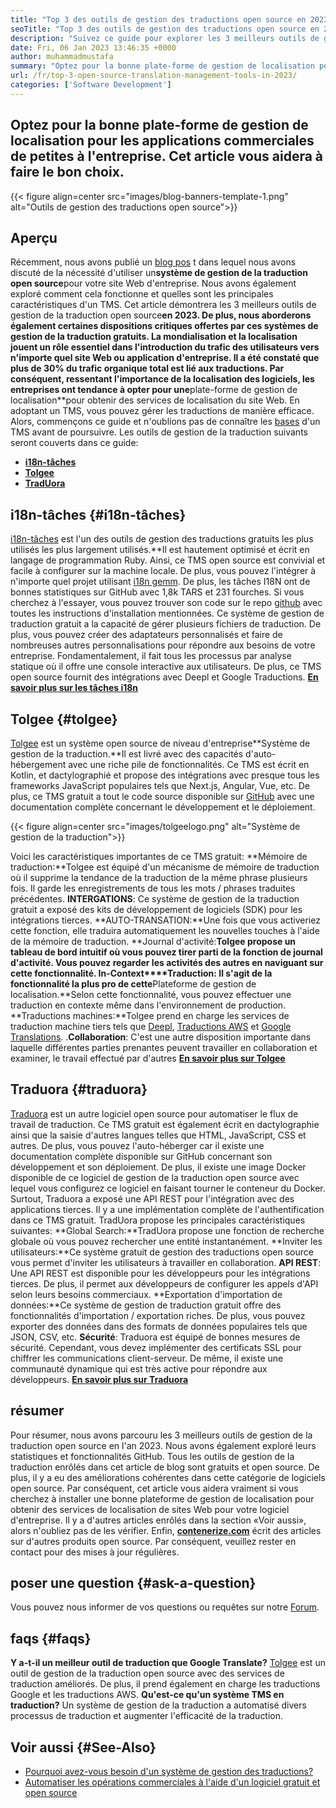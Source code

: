 ```yaml
---
title: "Top 3 des outils de gestion des traductions open source en 2023" 
seoTitle: "Top 3 des outils de gestion des traductions open source en 2023" 
description: "Suivez ce guide pour explorer les 3 meilleurs outils de gestion des traductions open source en 2023. Les 3 TM sont gratuits et offrent des fonctionnalités riches pour gérer les localisations." 
date: Fri, 06 Jan 2023 13:46:35 +0000
author: muhammadmustafa
summary: "Optez pour la bonne plate-forme de gestion de localisation pour les applications commerciales de petites à l'entreprise. Cet article vous aidera à faire le bon choix." 
url: /fr/top-3-open-source-translation-management-tools-in-2023/
categories: ['Software Development']
---
```


## Optez pour la bonne plate-forme de gestion de localisation pour les applications commerciales de petites à l'entreprise. Cet article vous aidera à faire le bon choix.

{{< figure align=center src="images/blog-banners-template-1.png" alt="Outils de gestion des traductions open source">}}


## Aperçu
Récemment, nous avons publié un [blog pos][1] t dans lequel nous avons discuté de la nécessité d'utiliser un**système de gestion de la traduction open source**pour votre site Web d'entreprise. Nous avons également exploré comment cela fonctionne et quelles sont les principales caractéristiques d'un TMS. Cet article démontrera les 3 meilleurs outils de gestion de la traduction open source**en 2023. De plus, nous aborderons également certaines dispositions critiques offertes par ces systèmes de gestion de la traduction gratuits.
La mondialisation et la localisation jouent un rôle essentiel dans l'introduction du trafic des utilisateurs vers n'importe quel site Web ou application d'entreprise. Il a été constaté que plus de 30% du trafic organique total est lié aux traductions. Par conséquent, ressentant l'importance de la localisation des logiciels, les entreprises ont tendance à opter pour une**plate-forme de gestion de localisation**pour obtenir des services de localisation du site Web. En adoptant un TMS, vous pouvez gérer les traductions de manière efficace. Alors, commençons ce guide et n'oublions pas de connaître les [bases][1] d'un TMS avant de poursuivre.
Les outils de gestion de la traduction suivants seront couverts dans ce guide:
  * [**i18n-tâches**][2]
  * [**Tolgee**][3]
  * **[TradUora][4]**

## i18n-tâches   {#i18n-tâches}
[i18n-tâches][5] est l'un des outils de gestion des traductions gratuits les plus utilisés les plus largement utilisés.**Il est hautement optimisé et écrit en langage de programmation Ruby. Ainsi, ce TMS open source est convivial et facile à configurer sur la machine locale. De plus, vous pouvez l'intégrer à n'importe quel projet utilisant [i18n gemm][6]. De plus, les tâches I18N ont de bonnes statistiques sur GitHub avec 1,8k TARS et 231 fourches.
Si vous cherchez à l'essayer, vous pouvez trouver son code sur le repo [github][7] avec toutes les instructions d'installation mentionnées. Ce système de gestion de traduction gratuit a la capacité de gérer plusieurs fichiers de traduction. De plus, vous pouvez créer des adaptateurs personnalisés et faire de nombreuses autres personnalisations pour répondre aux besoins de votre entreprise. Fondamentalement, il fait tous les processus par analyse statique où il offre une console interactive aux utilisateurs. De plus, ce TMS open source fournit des intégrations avec Deepl et Google Traductions.
**[En savoir plus sur les tâches i18n][5]**

## **Tolgee** {#tolgee}
[Tolgee][8] est un système open source de niveau d'entreprise**Système de gestion de la traduction.**Il est livré avec des capacités d'auto-hébergement avec une riche pile de fonctionnalités. Ce TMS est écrit en Kotlin, et dactylographié et propose des intégrations avec presque tous les frameworks JavaScript populaires tels que Next.js, Angular, Vue, etc. De plus, ce TMS gratuit a tout le code source disponible sur [GitHub][9] avec une documentation complète concernant le développement et le déploiement.

{{< figure align=center src="images/tolgeelogo.png" alt="Système de gestion de la traduction">}}

Voici les caractéristiques importantes de ce TMS gratuit:
**Mémoire de traduction:**Tolgee est équipé d'un mécanisme de mémoire de traduction où il supprime la tendance de la traduction de la même phrase plusieurs fois. Il garde les enregistrements de tous les mots / phrases traduites précédentes.
**INTERGATIONS**: Ce système de gestion de la traduction gratuit a exposé des kits de développement de logiciels (SDK) pour les intégrations tierces.
**AUTO-TRANSATION:**Une fois que vous activeriez cette fonction, elle traduira automatiquement les nouvelles touches à l'aide de la mémoire de traduction.
**Journal d'activité:**Tolgee propose un tableau de bord intuitif où vous pouvez tirer parti de la fonction de journal d'activité. Vous pouvez regarder les activités des autres en naviguant sur cette fonctionnalité.
**In-Context****Traduction**: Il s'agit de la fonctionnalité la plus pro de cette**Plateforme de gestion de localisation.**Selon cette fonctionnalité, vous pouvez effectuer une traduction en contexte même dans l'environnement de production.
**Traductions machines:**Tolgee prend en charge les services de traduction machine tiers tels que [Deepl][10], [Traductions AWS][11] et [Google Translations][12].
.**Collaboration**: C'est une autre disposition importante dans laquelle différentes parties prenantes peuvent travailler en collaboration et examiner, le travail effectué par d'autres
[**En savoir plus sur Tolgee**][8]

## **Traduora** {#traduora}
[Traduora][13] est un autre logiciel open source pour automatiser le flux de travail de traduction. Ce TMS gratuit est également écrit en dactylographie ainsi que la saisie d'autres langues telles que HTML, JavaScript, CSS et autres. De plus, vous pouvez l'auto-héberger car il existe une documentation complète disponible sur GitHub concernant son développement et son déploiement. De plus, il existe une image Docker disponible de ce logiciel de gestion de la traduction open source avec lequel vous configurez ce logiciel en faisant tourner le conteneur du Docker.
Surtout, Traduora a exposé une API REST pour l'intégration avec des applications tierces. Il y a une implémentation complète de l'authentification dans ce TMS gratuit.
TradUora propose les principales caractéristiques suivantes:
**Global Search:**TradUora propose une fonction de recherche globale où vous pouvez rechercher une entité instantanément.
**Inviter les utilisateurs:**Ce système gratuit de gestion des traductions open source vous permet d'inviter les utilisateurs à travailler en collaboration.
**API REST**: Une API REST est disponible pour les développeurs pour les intégrations tierces. De plus, il permet aux développeurs de configurer les appels d'API selon leurs besoins commerciaux.
**Exportation d'importation de données:**Ce système de gestion de traduction gratuit offre des fonctionnalités d'importation / exportation riches. De plus, vous pouvez exporter des données dans des formats de données populaires tels que JSON, CSV, etc.
**Sécurité**: Traduora est équipé de bonnes mesures de sécurité. Cependant, vous devez implémenter des certificats SSL pour chiffrer les communications client-serveur.
De même, il existe une communauté dynamique qui est très active pour répondre aux développeurs.
**[En savoir plus sur Traduora][13]**

## résumer
Pour résumer, nous avons parcouru les 3 meilleurs outils de gestion de la traduction open source en l'an 2023. Nous avons également exploré leurs statistiques et fonctionnalités GitHub. Tous les outils de gestion de la traduction enrôlés dans cet article de blog sont gratuits et open source. De plus, il y a eu des améliorations cohérentes dans cette catégorie de logiciels open source. Par conséquent, cet article vous aidera vraiment si vous cherchez à installer une bonne plateforme de gestion de localisation pour obtenir des services de localisation de sites Web pour votre logiciel d'entreprise. Il y a d'autres articles enrôlés dans la section «Voir aussi», alors n'oubliez pas de les vérifier.
Enfin, [**contenerize.com**][14] écrit des articles sur d'autres produits open source. Par conséquent, veuillez rester en contact pour des mises à jour régulières.

## poser une question   {#ask-a-question}
Vous pouvez nous informer de vos questions ou requêtes sur notre [Forum][15].

## faqs   {#faqs}
**Y a-t-il un meilleur outil de traduction que Google Translate?**
[Tolgee][8] est un outil de gestion de la traduction open source avec des services de traduction améliorés. De plus, il prend également en charge les traductions Google et les traductions AWS.
**Qu'est-ce qu'un système TMS en traduction?**
Un système de gestion de la traduction a automatisé divers processus de traduction et augmenter l'efficacité de la traduction.

## Voir aussi   {#See-Also}
  * [Pourquoi avez-vous besoin d'un système de gestion des traductions?][1]
  * [Automatiser les opérations commerciales à l'aide d'un logiciel gratuit et open source][16]

  
[1]: https://blog.containerize.com/software-development/why-do-you-need-a-translation-management-system/
[2]: #i18n-tasks
[3]: #Tolgee
[4]: #Traduora
[5]: https://glebm.github.io/i18n-tasks/
[6]: https://github.com/svenfuchs/i18n
[7]: https://github.com/glebm/i18n-tasks
[8]: https://tolgee.io/
[9]: https://github.com/tolgee/tolgee-platform
[10]: https://www.deepl.com/en/translator
[11]: https://aws.amazon.com/translate/
[12]: https://translate.google.com/
[13]: https://traduora.co/
[14]: https://www.containerize.com/
[15]: https://forum.containerize.com/
[16]: https://blog.containerize.com/blogging/automate-business-operations-using-open-source-software/
